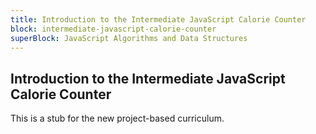 ```yaml
---
title: Introduction to the Intermediate JavaScript Calorie Counter
block: intermediate-javascript-calorie-counter
superBlock: JavaScript Algorithms and Data Structures
---
```


## Introduction to the Intermediate JavaScript Calorie Counter

This is a stub for the new project-based curriculum.
